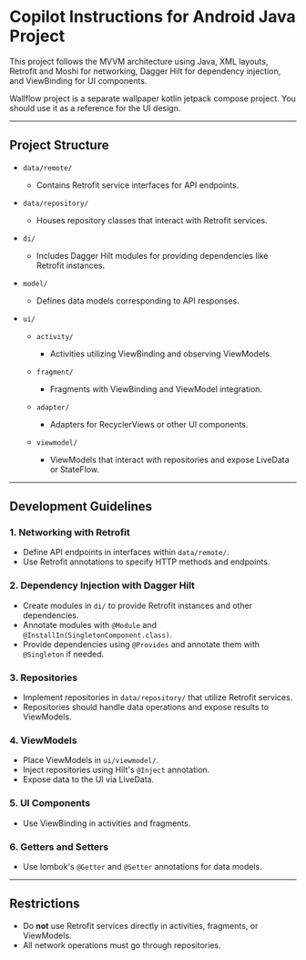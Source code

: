 # Copilot Instructions for Android Java Project

This project follows the MVVM architecture using Java, XML layouts, Retrofit and Moshi for networking, Dagger Hilt for dependency injection, and ViewBinding for UI components.

Wallflow project is a separate wallpaper kotlin jetpack compose project. You should use it as a reference for the UI design.

---

## Project Structure

- `data/remote/`

    - Contains Retrofit service interfaces for API endpoints.

- `data/repository/`

    - Houses repository classes that interact with Retrofit services.

- `di/`

    - Includes Dagger Hilt modules for providing dependencies like Retrofit instances.

- `model/`

    - Defines data models corresponding to API responses.

- `ui/`

    - `activity/`

        - Activities utilizing ViewBinding and observing ViewModels.

    - `fragment/`

        - Fragments with ViewBinding and ViewModel integration.

    - `adapter/`

        - Adapters for RecyclerViews or other UI components.

    - `viewmodel/`
        - ViewModels that interact with repositories and expose LiveData or StateFlow.

---

## Development Guidelines

### 1. Networking with Retrofit

- Define API endpoints in interfaces within `data/remote/`.
- Use Retrofit annotations to specify HTTP methods and endpoints.

### 2. Dependency Injection with Dagger Hilt

- Create modules in `di/` to provide Retrofit instances and other dependencies.
- Annotate modules with `@Module` and `@InstallIn(SingletonComponent.class)`.
- Provide dependencies using `@Provides` and annotate them with `@Singleton` if needed.

### 3. Repositories

- Implement repositories in `data/repository/` that utilize Retrofit services.
- Repositories should handle data operations and expose results to ViewModels.

### 4. ViewModels

- Place ViewModels in `ui/viewmodel/`.
- Inject repositories using Hilt's `@Inject` annotation.
- Expose data to the UI via LiveData.

### 5. UI Components

- Use ViewBinding in activities and fragments.

### 6. Getters and Setters

- Use lombok's `@Getter` and `@Setter` annotations for data models.

---

## Restrictions

- Do **not** use Retrofit services directly in activities, fragments, or ViewModels.
- All network operations must go through repositories.
